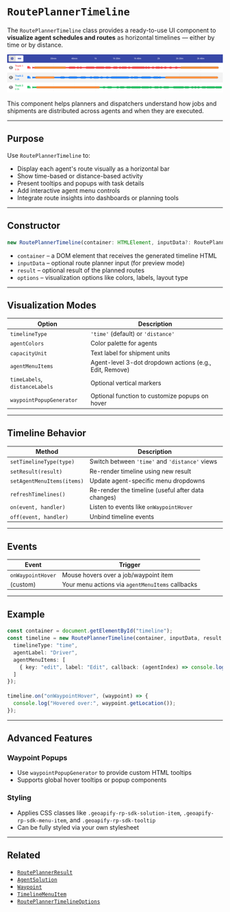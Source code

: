# `RoutePlannerTimeline`

The `RoutePlannerTimeline` class provides a ready-to-use UI component to **visualize agent schedules and routes** as horizontal timelines — either by time or by distance.

![Timeline example](https://github.com/geoapify/route-planner-sdk/blob/main/img/timeline.png?raw=true)

This component helps planners and dispatchers understand how jobs and shipments are distributed across agents and when they are executed.


---

## Purpose

Use `RoutePlannerTimeline` to:

* Display each agent's route visually as a horizontal bar
* Show time-based or distance-based activity
* Present tooltips and popups with task details
* Add interactive agent menu controls
* Integrate route insights into dashboards or planning tools



---

## Constructor

```ts
new RoutePlannerTimeline(container: HTMLElement, inputData?: RoutePlannerInputData, result?: RoutePlannerResult, options?: RoutePlannerTimelineOptions)
```

* `container` – a DOM element that receives the generated timeline HTML
* `inputData` – optional route planner input (for preview mode)
* `result` – optional result of the planned routes
* `options` – visualization options like colors, labels, layout type

---

## Visualization Modes

| Option                         | Description                                             |
| ------------------------------ | ------------------------------------------------------- |
| `timelineType`                 | `'time'` (default) or `'distance'`                      |
| `agentColors`                  | Color palette for agents                                |
| `capacityUnit`                 | Text label for shipment units                           |
| `agentMenuItems`               | Agent-level 3-dot dropdown actions (e.g., Edit, Remove) |
| `timeLabels`, `distanceLabels` | Optional vertical markers                               |
| `waypointPopupGenerator`       | Optional function to customize popups on hover          |

---

## Timeline Behavior

| Method                     | Description                                    |
| -------------------------- | ---------------------------------------------- |
| `setTimelineType(type)`    | Switch between `'time'` and `'distance'` views |
| `setResult(result)`        | Re-render timeline using new result            |
| `setAgentMenuItems(items)` | Update agent-specific menu dropdowns           |
| `refreshTimelines()`       | Re-render the timeline (useful after data changes) |
| `on(event, handler)`       | Listen to events like `onWaypointHover`        |
| `off(event, handler)`      | Unbind timeline events                         |

---

## Events

| Event             | Trigger                                          |
| ----------------- | ------------------------------------------------ |
| `onWaypointHover` | Mouse hovers over a job/waypoint item            |
| (custom)          | Your menu actions via `agentMenuItems` callbacks |

---

## Example

```ts
const container = document.getElementById("timeline");
const timeline = new RoutePlannerTimeline(container, inputData, result, {
  timelineType: "time",
  agentLabel: "Driver",
  agentMenuItems: [
    { key: "edit", label: "Edit", callback: (agentIndex) => console.log("Edit", agentIndex) }
  ]
});

timeline.on("onWaypointHover", (waypoint) => {
  console.log("Hovered over:", waypoint.getLocation());
});
```

---

## Advanced Features

### Waypoint Popups

* Use `waypointPopupGenerator` to provide custom HTML tooltips
* Supports global hover tooltips or popup components

### Styling

* Applies CSS classes like `.geoapify-rp-sdk-solution-item`, `.geoapify-rp-sdk-menu-item`, and `.geoapify-rp-sdk-tooltip`
* Can be fully styled via your own stylesheet

---

## Related

* [`RoutePlannerResult`](./route-planner-result.md)
* [`AgentSolution`](./agent-solution.md)
* [`Waypoint`](./waypoint.md)
* [`TimelineMenuItem`](./types.md#timelinemenuitem)
* [`RoutePlannerTimelineOptions`](./types.md#routeplannertimelineoptions)